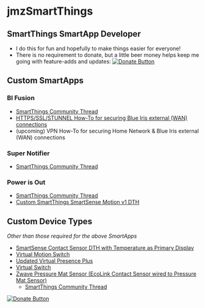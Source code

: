 # jmzSmartThings

## SmartThings SmartApp Developer
* I do this for fun and hopefully to make things easier for everyone!
* There is no requirement to donate, but a little beer money helps keep me going with feature-adds and updates:
[![Donate Button](https://raw.githubusercontent.com/flyjmz/jmzSmartThings/master/resources/donateButton.gif "Donate")](https://www.paypal.com/cgi-bin/webscr?cmd=_donations&business=6T44ZPUKCMYL6&lc=US&item_name=FLYJMZ%20Custom%20SmartApps&currency_code=USD&bn=PP%2dDonationsBF%3abtn_donateCC_LG%2egif%3aNonHosted)

## Custom SmartApps
### BI Fusion
* [SmartThings Community Thread](https://community.smartthings.com/t/release-bi-fusion-v3-0-adds-blue-iris-device-type-handler-blue-iris-camera-dth-motion-sensing/103032)
* [HTTPS/SSL/STUNNEL How-To for securing Blue Iris external (WAN) connections](https://github.com/flyjmz/jmzSmartThings/blob/master/smartapps/flyjmz/blue-iris-fusion.src/HTTPS:SSL:STUNNEL%20How-To.md)
* (upcoming) VPN How-To for securing Home Network & Blue Iris external (WAN) connections

### Super Notifier
* [SmartThings Community Thread](https://community.smartthings.com/t/release-super-notifier-all-your-alerts-in-one-place/597)

### Power is Out
* [SmartThings Community Thread](https://community.smartthings.com/t/this-is-awesome-power-is-out-based-on-state-of-v1-motion-sensor/3757)
* [Custom SmartThings SmartSense Motion v1 DTH](https://github.com/flyjmz/jmzSmartThings/tree/master/devicetypes/flyjmz/smartsense-motion-v1.src)

## Custom Device Types 
*Other than those required for the above SmartApps*
* [SmartSense Contact Sensor DTH with Temperature as Primary Display](https://github.com/flyjmz/jmzSmartThings/tree/master/devicetypes/flyjmz/smartsense-open-closed-sensor-temp-display.src)
* [Virtual Motion Switch](https://github.com/flyjmz/jmzSmartThings/tree/master/devicetypes/flyjmz/virtual-motion-switch.src)
* [Updated Virtual Presence Plus](https://github.com/flyjmz/jmzSmartThings/tree/master/devicetypes/flyjmz/virtual-presence-plus.src)
* [Virtual Switch](https://github.com/flyjmz/jmzSmartThings/tree/master/devicetypes/flyjmz/virtual-switch.src)
* [Zwave Pressure Mat Sensor (EcoLink Contact Sensor wired to Pressure Mat Sensor)](https://github.com/flyjmz/jmzSmartThings/tree/master/devicetypes/flyjmz/zwave-pressure-mat-sensor.src)
    * [SmartThings Community Thread](https://community.smartthings.com/t/united-security-pressure-mat/12101/74)


[![Donate Button](https://raw.githubusercontent.com/flyjmz/jmzSmartThings/master/resources/donateButton.gif "Donate")](https://www.paypal.com/cgi-bin/webscr?cmd=_donations&business=6T44ZPUKCMYL6&lc=US&item_name=FLYJMZ%20Custom%20SmartApps&currency_code=USD&bn=PP%2dDonationsBF%3abtn_donateCC_LG%2egif%3aNonHosted)
